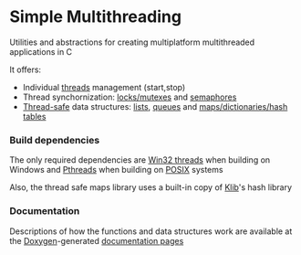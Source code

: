 # Simple Multithreading

Utilities and abstractions for creating multiplatform multithreaded applications in C

It offers:

- Individual [threads](https://en.wikipedia.org/wiki/Thread_(computing)) management (start,stop)
- Thread synchornization: [locks/mutexes](https://en.wikipedia.org/wiki/Mutual_exclusion) and [semaphores](https://en.wikipedia.org/wiki/Semaphore_(programming))
- [Thread-safe](https://en.wikipedia.org/wiki/Thread_safety) data structures: [lists](https://en.wikipedia.org/wiki/List_(abstract_data_type)), [queues](https://en.wikipedia.org/wiki/Queue_(abstract_data_type)) and [maps/dictionaries/hash tables](https://en.wikipedia.org/wiki/Hash_table)

### Build dependencies

The only required dependencies are [Win32 threads](https://msdn.microsoft.com/en-us/library/windows/desktop/ms682516(v=vs.85).aspx) when building on Windows and [Pthreads](https://en.wikipedia.org/wiki/POSIX_Threads) when building on [POSIX](https://en.wikipedia.org/wiki/POSIX) systems

Also, the thread safe maps library uses a built-in copy of [Klib](https://github.com/attractivechaos/klib)'s hash library

### Documentation

Descriptions of how the functions and data structures work are available at the [Doxygen](http://www.stack.nl/~dimitri/doxygen/index.html)-generated [documentation pages](https://labdin.github.io/Simple-Multithreading/files.html)

